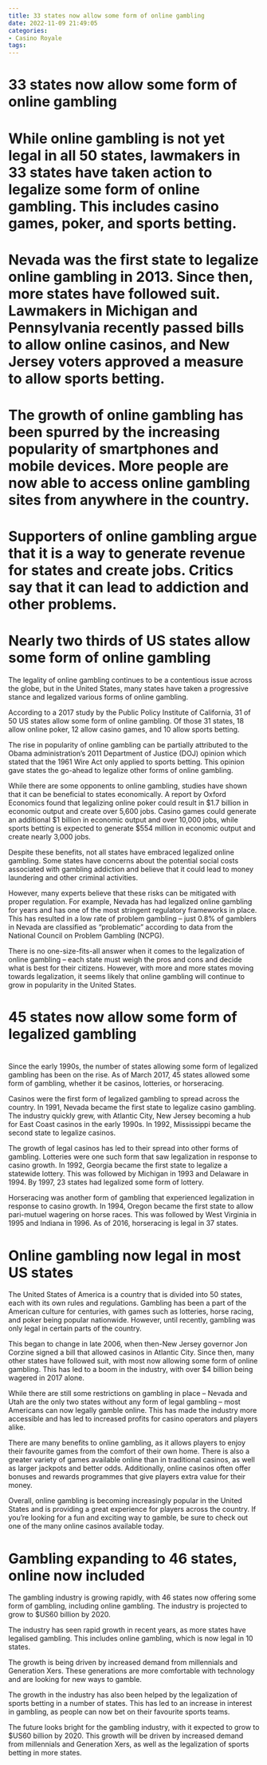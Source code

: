 ```yaml
---
title: 33 states now allow some form of online gambling
date: 2022-11-09 21:49:05
categories:
- Casino Royale
tags:
---
```



#  33 states now allow some form of online gambling

#

# While online gambling is not yet legal in all 50 states, lawmakers in 33 states have taken action to legalize some form of online gambling. This includes casino games, poker, and sports betting.

#

# Nevada was the first state to legalize online gambling in 2013. Since then, more states have followed suit. Lawmakers in Michigan and Pennsylvania recently passed bills to allow online casinos, and New Jersey voters approved a measure to allow sports betting.

#

# The growth of online gambling has been spurred by the increasing popularity of smartphones and mobile devices. More people are now able to access online gambling sites from anywhere in the country.

#

# Supporters of online gambling argue that it is a way to generate revenue for states and create jobs. Critics say that it can lead to addiction and other problems.

#  Nearly two thirds of US states allow some form of online gambling

The legality of online gambling continues to be a contentious issue across the globe, but in the United States, many states have taken a progressive stance and legalized various forms of online gambling.

According to a 2017 study by the Public Policy Institute of California, 31 of 50 US states allow some form of online gambling. Of those 31 states, 18 allow online poker, 12 allow casino games, and 10 allow sports betting.

The rise in popularity of online gambling can be partially attributed to the Obama administration’s 2011 Department of Justice (DOJ) opinion which stated that the 1961 Wire Act only applied to sports betting. This opinion gave states the go-ahead to legalize other forms of online gambling.

While there are some opponents to online gambling, studies have shown that it can be beneficial to states economically. A report by Oxford Economics found that legalizing online poker could result in $1.7 billion in economic output and create over 5,600 jobs. Casino games could generate an additional $1 billion in economic output and over 10,000 jobs, while sports betting is expected to generate $554 million in economic output and create nearly 3,000 jobs.

Despite these benefits, not all states have embraced legalized online gambling. Some states have concerns about the potential social costs associated with gambling addiction and believe that it could lead to money laundering and other criminal activities.

However, many experts believe that these risks can be mitigated with proper regulation. For example, Nevada has had legalized online gambling for years and has one of the most stringent regulatory frameworks in place. This has resulted in a low rate of problem gambling – just 0.8% of gamblers in Nevada are classified as “problematic” according to data from the National Council on Problem Gambling (NCPG).

There is no one-size-fits-all answer when it comes to the legalization of online gambling – each state must weigh the pros and cons and decide what is best for their citizens. However, with more and more states moving towards legalization, it seems likely that online gambling will continue to grow in popularity in the United States.

#  45 states now allow some form of legalized gambling

#

Since the early 1990s, the number of states allowing some form of legalized gambling has been on the rise. As of March 2017, 45 states allowed some form of gambling, whether it be casinos, lotteries, or horseracing.

Casinos were the first form of legalized gambling to spread across the country. In 1991, Nevada became the first state to legalize casino gambling. The industry quickly grew, with Atlantic City, New Jersey becoming a hub for East Coast casinos in the early 1990s. In 1992, Mississippi became the second state to legalize casinos.

The growth of legal casinos has led to their spread into other forms of gambling. Lotteries were one such form that saw legalization in response to casino growth. In 1992, Georgia became the first state to legalize a statewide lottery. This was followed by Michigan in 1993 and Delaware in 1994. By 1997, 23 states had legalized some form of lottery.

Horseracing was another form of gambling that experienced legalization in response to casino growth. In 1994, Oregon became the first state to allow pari-mutuel wagering on horse races. This was followed by West Virginia in 1995 and Indiana in 1996. As of 2016, horseracing is legal in 37 states.

#  Online gambling now legal in most US states

The United States of America is a country that is divided into 50 states, each with its own rules and regulations. Gambling has been a part of the American culture for centuries, with games such as lotteries, horse racing, and poker being popular nationwide. However, until recently, gambling was only legal in certain parts of the country.

This began to change in late 2006, when then-New Jersey governor Jon Corzine signed a bill that allowed casinos in Atlantic City. Since then, many other states have followed suit, with most now allowing some form of online gambling. This has led to a boom in the industry, with over $4 billion being wagered in 2017 alone.

While there are still some restrictions on gambling in place – Nevada and Utah are the only two states without any form of legal gambling – most Americans can now legally gamble online. This has made the industry more accessible and has led to increased profits for casino operators and players alike.

There are many benefits to online gambling, as it allows players to enjoy their favourite games from the comfort of their own home. There is also a greater variety of games available online than in traditional casinos, as well as larger jackpots and better odds. Additionally, online casinos often offer bonuses and rewards programmes that give players extra value for their money.

Overall, online gambling is becoming increasingly popular in the United States and is providing a great experience for players across the country. If you’re looking for a fun and exciting way to gamble, be sure to check out one of the many online casinos available today.

#  Gambling expanding to 46 states, online now included

The gambling industry is growing rapidly, with 46 states now offering some form of gambling, including online gambling. The industry is projected to grow to $US60 billion by 2020.

The industry has seen rapid growth in recent years, as more states have legalised gambling. This includes online gambling, which is now legal in 10 states.

The growth is being driven by increased demand from millennials and Generation Xers. These generations are more comfortable with technology and are looking for new ways to gamble.

The growth in the industry has also been helped by the legalization of sports betting in a number of states. This has led to an increase in interest in gambling, as people can now bet on their favourite sports teams.

The future looks bright for the gambling industry, with it expected to grow to $US60 billion by 2020. This growth will be driven by increased demand from millennials and Generation Xers, as well as the legalization of sports betting in more states.